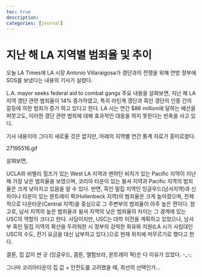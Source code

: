 ```yaml
---
toc: true
description:
categories: [journal]
---
```

# 지난 해 LA 지역별 범죄율 및 추이

오늘 LA Times에 LA 시장 Antonio Villaraigosa가 갱단과의 전쟁을 위해 연방 정부에 SOS를 보냈다는 내용의 기사가 실렸다.

L.A. mayor seeks federal aid to combat gangs
주요 내용을 살펴보면, 지난 해 LA 지역 갱단 관련 범죄율이 14% 증가하였고, 특히 라틴계 갱단과 흑인 갱단의 인종 간의 갈등에 의한 범죄가 증가 하고 있다고 한다. LA 시는 연간 $86 million에 달하는 예산을 퍼붓고도, 이러한 갱단 관련 범죄에 대해 효과적인 대응을 하지 못한다는 빈축을 사고 있다.

기사 내용이야 그다지 새로울 것은 없지만, 아래의 지역별 연간 통계 자료가 흥미로왔다.

27195516.gif

살펴보면,

UCLA와 비벌리 힐즈가 있는 West LA 지역과 맨하탄 비치가 있는 Pacific 지역이 지난 해 가장 낮은 범죄율을 보였으며,
코리아 타운이 있는 윌셔 지역과 Pacific 지역의 범죄율은 크게 낮아지고 있음을 알 수 있다.
반면, 흑인 밀집 지역인 잉글우드(남서지역)과 신 차이나 타운이 있는 몬트레이 팍(Hollenbeck 지역)의 범죄율은 크게 높아졌으며,
전체 적으로 다운타운(Central 지역)을 중심으로 그 주변부의 범죄율이 아주 높은 편이다.
참고로, 남서 지역의 높은 범죄율과 윌셔 지역의 낮은 범죄율의 차이는 그 경계에 있는 USC의 역할이 크다고 한다. 사담이지만, USC는 대학 이전을 계획하고 있었으나, 남서부 흑인 밀집 지역의 확산을 두려워한 시 정부의 강력한 회유와 지원(LA 시가 사립대인 USC의 수도, 전기 요금을 대신 납부하고 있다.)으로 현재 위치에 머무르기로 했다고 한다.

결론, 집 값이 싼 곳 (잉글우드, 콤튼, 앨험브라, 몬트레이 팍)은 다 이유가 있었다. -_-;

그나마 코리아타운이 집 값 + 안전도를 고려했을 때, 최선의 선택인가…